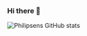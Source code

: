 ### Hi there 👋

![Philipsens GitHub stats](https://github-readme-stats.vercel.app/api?username=philipsens&theme=darcula&show_icons=true)
